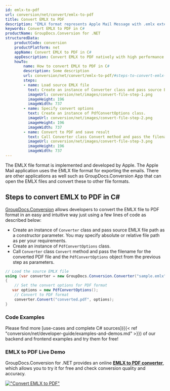```yaml
---
id: emlx-to-pdf
url: conversion/net/convert/emlx-to-pdf
title: Convert EMLX to PDF
description: "EMLX format represents Apple Mail Message with .emlx extension. Learn how to convert EMLX to PDF file programmatically in C# language using GroupDocs.Conversion for .NET library."
keywords: Convert EMLX to PDF in C#
productName: GroupDocs.Conversion for .NET
structuredData:
    productCode: conversion
    productPlatform: net
    appName: Convert EMLX to PDF in C#
    appDescription: Convert EMLX to PDF natively with high performance using C# language and server side GroupDocs.Conversion for .NET APIs, without the use of any software like Microsoft or Open Office.
    howTo:
        name: How to convert EMLX to PDF in C# 
        description: Some description
        url: conversion/net/convert/emlx-to-pdf/#steps-to-convert-emlx-to-pdf-in-c
        steps:
        - name: Load source EMLX file 
          text: Create an instance of Converter class and pass source EMLX file path as a constructor parameter. You may specify absolute or relative file path as per your requirements. 
          imageUrl: conversion/net/images/convert-file-step-1.png
          imageHeight: 196
          imageWidth: 737
        - name: Specify convert options 
          text: Create an instance of PdfConvertOptions class.
          imageUrl: conversion/net/images/convert-file-step-2.png
          imageHeight: 196
          imageWidth: 737
        - name: Convert to PDF and save result 
          text: Call Converter class Convert method and pass the filename for the converted HTML file and the PdfConvertOptions object from the previous step as parameters.
          imageUrl: conversion/net/images/convert-file-step-3.png
          imageHeight: 196
          imageWidth: 737
---
```


The EMLX file format is implemented and developed by Apple. The Apple Mail application uses the EMLX file format for exporting the emails. There are other applications as well such as GroupDocs.Conversion App that can open the EMLX files and convert these to other file formats.

## Steps to convert EMLX to PDF in C#

[GroupDocs.Conversion](https://products.groupdocs.com/conversion/net) allows developers to convert the EMLX file to PDF format in an easy and intuitive way just using a few lines of code as described below:

* Create an instance of `Converter` class and pass source EMLX file path as a constructor parameter. You may specify absolute or relative file path as per your requirements. 
* Create an instance of `PdfConvertOptions` class.
* Call `Converter` class `Convert` method and pass the filename for the converted PDF file and the `PdfConvertOptions` object from the previous step as parameters.

```csharp
// Load the source EMLX file
using (var converter = new GroupDocs.Conversion.Converter("sample.emlx"))
{
    // Set the convert options for PDF format
   var options = new PdfConvertOptions();
    // Convert to PDF format
    converter.Convert("converted.pdf", options);
}
```

### Code Examples

Please find more [use-cases and complete C# sources]({{< ref "conversion/net/developer-guide/examples-and-demos.md" >}}) of our backend and frontend examples and try them for free!

### EMLX to PDF Live Demo

GroupDocs.Conversion for .NET provides an online [**EMLX to PDF converter**](https://products.groupdocs.app/conversion/emlx-to-pdf), which allows you to try it for free and check conversion quality and accuracy.

[!["Convert EMLX to PDF"](conversion/net/images/convert-to-pdf/convert-emlx-to-pdf.png)](https://products.groupdocs.app/conversion/emlx-to-pdf)
